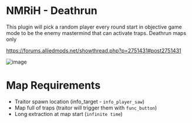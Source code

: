 # NMRiH - Deathrun
This plugin will pick a random player every round start in objective game mode to be the enemy mastermind that can activate traps. Deathrun maps only

https://forums.alliedmods.net/showthread.php?p=2751431#post2751431

![image](https://i.imgur.com/uyQ1axL.jpeg)

# Map Requirements
- Traitor spawn location (info_target - `info_player_saw`)
- Map full of traps (traitor will trigger them with `func_button`)
- Long extraction at map start (`infinite time`)
